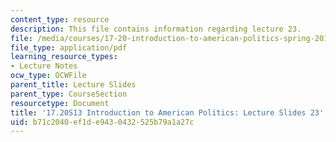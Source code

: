 ```yaml
---
content_type: resource
description: This file contains information regarding lecture 23.
file: /media/courses/17-20-introduction-to-american-politics-spring-2013/b71c2040ef1de9430432525b79a1a27c_MIT17_20S13_Lecture23.pdf
file_type: application/pdf
learning_resource_types:
- Lecture Notes
ocw_type: OCWFile
parent_title: Lecture Slides
parent_type: CourseSection
resourcetype: Document
title: '17.20S13 Introduction to American Politics: Lecture Slides 23'
uid: b71c2040-ef1d-e943-0432-525b79a1a27c
---
```

